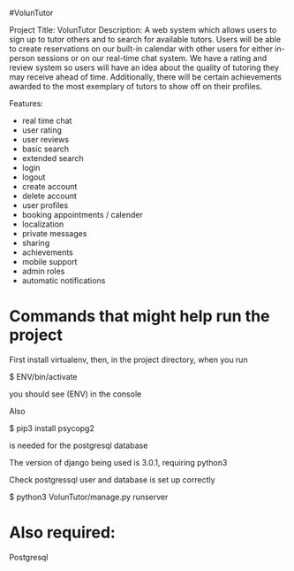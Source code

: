 #VolunTutor

Project Title: VolunTutor
Description: A web system which allows users to sign up to tutor others and to 
search for available tutors. Users will be able to create reservations on our 
built-in calendar with other users for either in-person sessions or on our 
real-time chat system. We have a rating and review system so users will have 
an idea about the quality of tutoring they may receive ahead of time. 
Additionally, there will be certain achievements awarded to the most exemplary 
of tutors to show off on their profiles.


Features:
- real time chat
- user rating 
- user reviews
- basic search
- extended search
- login
- logout 
- create account
- delete account
- user profiles
- booking appointments / calender
- localization
- private messages
- sharing
- achievements
- mobile support
- admin roles
- automatic notifications


# Commands that might help run the project

First install virtualenv, then, in the project directory, when you run

$ ENV/bin/activate

you should see (ENV) in the console

Also

$ pip3 install psycopg2

is needed for the postgresql database

The version of django being used is 3.0.1,
requiring python3

Check postgressql user and database is set up correctly

$ python3 VolunTutor/manage.py runserver


# Also required:

Postgresql

